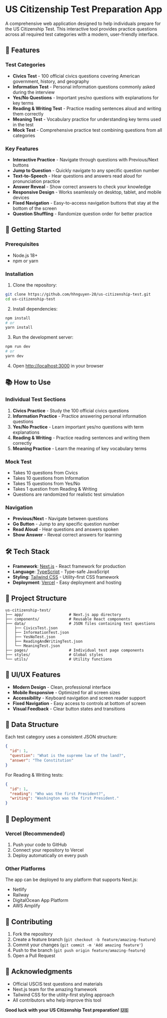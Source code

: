 # US Citizenship Test Preparation App

A comprehensive web application designed to help individuals prepare for the US Citizenship Test. This interactive tool provides practice questions across all required test categories with a modern, user-friendly interface.

## 🎯 Features

### Test Categories
- **Civics Test** - 100 official civics questions covering American government, history, and geography
- **Information Test** - Personal information questions commonly asked during the interview
- **Yes/No Questions** - Important yes/no questions with explanations for key terms
- **Reading & Writing Test** - Practice reading sentences aloud and writing them correctly
- **Meaning Test** - Vocabulary practice for understanding key terms used in the test
- **Mock Test** - Comprehensive practice test combining questions from all categories

### Key Features
- **Interactive Practice** - Navigate through questions with Previous/Next buttons
- **Jump to Question** - Quickly navigate to any specific question number
- **Text-to-Speech** - Hear questions and answers read aloud for pronunciation practice
- **Answer Reveal** - Show correct answers to check your knowledge
- **Responsive Design** - Works seamlessly on desktop, tablet, and mobile devices
- **Fixed Navigation** - Easy-to-access navigation buttons that stay at the bottom of the screen
- **Question Shuffling** - Randomize question order for better practice

## 🚀 Getting Started

### Prerequisites
- Node.js 18+ 
- npm or yarn

### Installation

1. Clone the repository:
```bash
git clone https://github.com/hhnguyen-20/us-citizenship-test.git
cd us-citizenship-test
```

2. Install dependencies:
```bash
npm install
# or
yarn install
```

3. Run the development server:
```bash
npm run dev
# or
yarn dev
```

4. Open [http://localhost:3000](http://localhost:3000) in your browser

## 📚 How to Use

### Individual Test Sections
1. **Civics Practice** - Study the 100 official civics questions
2. **Information Practice** - Practice answering personal information questions
3. **Yes/No Practice** - Learn important yes/no questions with term explanations
4. **Reading & Writing** - Practice reading sentences and writing them correctly
5. **Meaning Practice** - Learn the meaning of key vocabulary terms

### Mock Test
- Takes 10 questions from Civics
- Takes 10 questions from Information  
- Takes 15 questions from Yes/No
- Takes 1 question from Reading & Writing
- Questions are randomized for realistic test simulation

### Navigation
- **Previous/Next** - Navigate between questions
- **Go Button** - Jump to any specific question number
- **Read Aloud** - Hear questions and answers spoken
- **Show Answer** - Reveal correct answers for learning

## 🛠️ Tech Stack

- **Framework**: [Next.js](https://nextjs.org/) - React framework for production
- **Language**: [TypeScript](https://www.typescriptlang.org/) - Type-safe JavaScript
- **Styling**: [Tailwind CSS](https://tailwindcss.com/) - Utility-first CSS framework
- **Deployment**: [Vercel](https://vercel.com/) - Easy deployment and hosting

## 📁 Project Structure

```
us-citizenship-test/
├── app/                    # Next.js app directory
├── components/             # Reusable React components
├── data/                   # JSON files containing test questions
│   ├── CivicsTest.json
│   ├── InformationTest.json
│   ├── YesNoTest.json
│   ├── ReadingAndWritingTest.json
│   └── MeaningTest.json
├── pages/                  # Individual test page components
├── styles/                 # Global styles
└── utils/                  # Utility functions
```

## 🎨 UI/UX Features

- **Modern Design** - Clean, professional interface
- **Mobile Responsive** - Optimized for all screen sizes
- **Accessibility** - Keyboard navigation and screen reader support
- **Fixed Navigation** - Easy access to controls at bottom of screen
- **Visual Feedback** - Clear button states and transitions

## 📝 Data Structure

Each test category uses a consistent JSON structure:

```json
{
  "id": 1,
  "question": "What is the supreme law of the land?",
  "answer": "The Constitution"
}
```

For Reading & Writing tests:
```json
{
  "id": 1,
  "reading": "Who was the first President?",
  "writing": "Washington was the first President."
}
```

## 🚀 Deployment

### Vercel (Recommended)
1. Push your code to GitHub
2. Connect your repository to Vercel
3. Deploy automatically on every push

### Other Platforms
The app can be deployed to any platform that supports Next.js:
- Netlify
- Railway
- DigitalOcean App Platform
- AWS Amplify

## 🤝 Contributing

1. Fork the repository
2. Create a feature branch (`git checkout -b feature/amazing-feature`)
3. Commit your changes (`git commit -m 'Add amazing feature'`)
4. Push to the branch (`git push origin feature/amazing-feature`)
5. Open a Pull Request

## 🙏 Acknowledgments

- Official USCIS test questions and materials
- Next.js team for the amazing framework
- Tailwind CSS for the utility-first styling approach
- All contributors who help improve this tool

**Good luck with your US Citizenship Test preparation! 🇺🇸**
